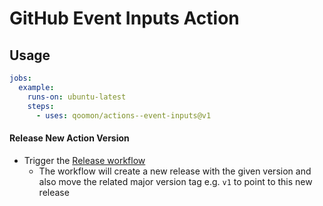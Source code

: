 # GitHub Event Inputs Action

## Usage
```yaml
jobs:
  example:
    runs-on: ubuntu-latest
    steps:
      - uses: qoomon/actions--event-inputs@v1
```

#### Release New Action Version
- Trigger the [Release workflow](../../actions/workflows/release.yaml)
  - The workflow will create a new release with the given version and also move the related major version tag e.g. `v1` to point to this new release
